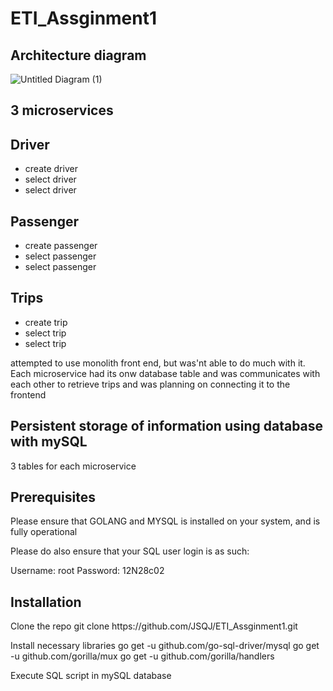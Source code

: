 # ETI_Assginment1
<h2>Architecture diagram</h2>

![Untitled Diagram (1)](https://user-images.githubusercontent.com/78250532/145850298-9ac8a5c2-ac57-485b-99e8-8a7e83db817a.jpg)

<h2>3 microservices</h2>

<h2>Driver</h2>

<ul>
  <li>create driver</li>
  <li>select driver</li>
  <li>select driver</li>
</ul>

<h2>Passenger</h2>

<ul>
  <li>create passenger</li>
  <li>select passenger</li>
  <li>select passenger</li>
</ul>

<h2>Trips</h2>

<ul>
  <li>create trip</li>
  <li>select trip</li>
  <li>select trip</li>
</ul>
  
<p>attempted to use monolith front end, but was'nt able to do much with it. Each microservice had its onw database table and was communicates with each other to retrieve trips and was planning on connecting it to the frontend<p>
 
<h2>Persistent storage of information using database with mySQL</h2>
<p>3 tables for each microservice<p>

<h2>Prerequisites</h2>
<p>Please ensure that GOLANG and MYSQL is installed on your system, and is fully operational</p>

<p>Please do also ensure that your SQL user login is as such:</p>

   Username: root
   Password: 12N28c02
   
<h2><b>Installation</b></h2>
Clone the repo
git clone https://github.com/JSQJ/ETI_Assginment1.git

Install necessary libraries
<a>go get -u github.com/go-sql-driver/mysql</a>
<a>go get -u github.com/gorilla/mux</a>
<a>go get -u github.com/gorilla/handlers</a>

Execute SQL script in mySQL database
